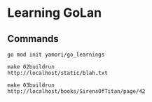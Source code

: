 # Learning GoLan

## Commands

`go mod init yamori/go_learnings`

```
make 02buildrun
http://localhost/static/blah.txt

make 03buildrun
http://localhost/books/SirensOfTitan/page/42
```